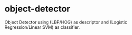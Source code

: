# object-detector
Object Detector using (LBP/HOG) as descriptor and (Logistic Regression/Linear SVM) as classifier.
